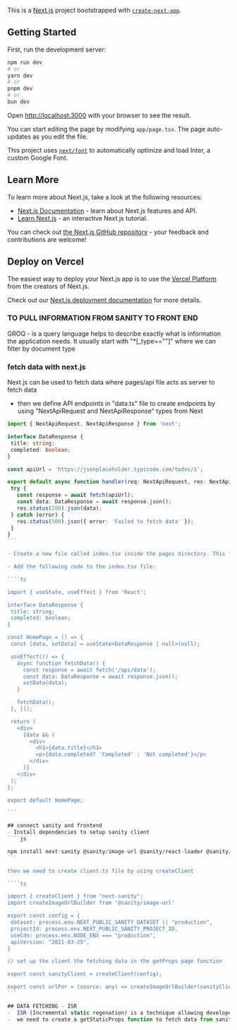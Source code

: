This is a [Next.js](https://nextjs.org/) project bootstrapped with [`create-next-app`](https://github.com/vercel/next.js/tree/canary/packages/create-next-app).

## Getting Started

First, run the development server:

```bash
npm run dev
# or
yarn dev
# or
pnpm dev
# or
bun dev
```

Open [http://localhost:3000](http://localhost:3000) with your browser to see the result.

You can start editing the page by modifying `app/page.tsx`. The page auto-updates as you edit the file.

This project uses [`next/font`](https://nextjs.org/docs/basic-features/font-optimization) to automatically optimize and load Inter, a custom Google Font.

## Learn More

To learn more about Next.js, take a look at the following resources:

- [Next.js Documentation](https://nextjs.org/docs) - learn about Next.js features and API.
- [Learn Next.js](https://nextjs.org/learn) - an interactive Next.js tutorial.

You can check out [the Next.js GitHub repository](https://github.com/vercel/next.js/) - your feedback and contributions are welcome!

## Deploy on Vercel

The easiest way to deploy your Next.js app is to use the [Vercel Platform](https://vercel.com/new?utm_medium=default-template&filter=next.js&utm_source=create-next-app&utm_campaign=create-next-app-readme) from the creators of Next.js.

Check out our [Next.js deployment documentation](https://nextjs.org/docs/deployment) for more details.

### TO PULL INFORMATION FROM SANITY TO FRONT END

GROQ - is a query language helps to describe exactly what is information the application needs. It usually start with "\*[_type==""]" where we can filter by document type

### fetch data with next.js

Next.js can be used to fetch data where pages/api file acts as server to fetch data

- then we define API endpoints in "data.ts" file to create endpoints by using "NextApiRequest and NextApiResponse" types from Next

 ````ts
 import { NextApiRequest, NextApiResponse } from 'next';

interface DataResponse {
  title: string;
  completed: boolean;
}

const apiUrl = 'https://jsonplaceholder.typicode.com/todos/1';

export default async function handler(req: NextApiRequest, res: NextApiResponse<DataResponse>) {
  try {
    const response = await fetch(apiUrl);
    const data: DataResponse = await response.json();
    res.status(200).json(data);
  } catch (error) {
    res.status(500).json({ error: 'Failed to fetch data' });
  }
}
```

- Create a new file called index.tsx inside the pages directory. This file will fetch the data from the API endpoint and display it on the page.

- Add the following code to the index.tsx file:

````ts

import { useState, useEffect } from 'React';

interface DataResponse {
  title: string;
  completed: boolean;
}

const HomePage = () => {
  const [data, setData] = useState<DataResponse | null>(null);

  useEffect(() => {
    async function fetchData() {
      const response = await fetch('/api/data');
      const data: DataResponse = await response.json();
      setData(data);
    }

    fetchData();
  }, []);

  return (
    <div>
      {data && (
        <div>
          <h1>{data.title}</h1>
          <p>{data.completed? 'Completed' : 'Not completed'}</p>
        </div>
      )}
    </div>
  );
};

export default HomePage;

```

## connect sanity and frontend 
- Install dependencies to setup sanity client
````js

npm install next-sanity @sanity/image-url @sanity/react-loader @sanity/client
```

then we need to create client.ts file by using createClient

````ts

import { createClient } from "next-sanity";
import createImageUrlBuilder from '@sanity/image-url'

export const config = {
  dataset: process.env.NEXT_PUBLIC_SANITY_DATASET || "production",
  projectId: process.env.NEXT_PUBLIC_SANITY_PROJECT_ID,
  useCdn: process.env.NODE_ENV === "production",
  apiVersion: "2021-03-25",
}

// set up the client the fetching data in the getProps page function

export const sanityClient = createClient(config);

export const urlFor = (source: any) => createImageUrlBuilder(sanityClient).image(source);
```

## DATA FETCHING - ISR 
-  ISR (Incremental static regenation) is a technique allowing developer to update static pages after they have been generated (revalidate the page), eliminating the need of rebuild the entire site.
-  we need to create a getStaticProps function to fetch data from sanity client

